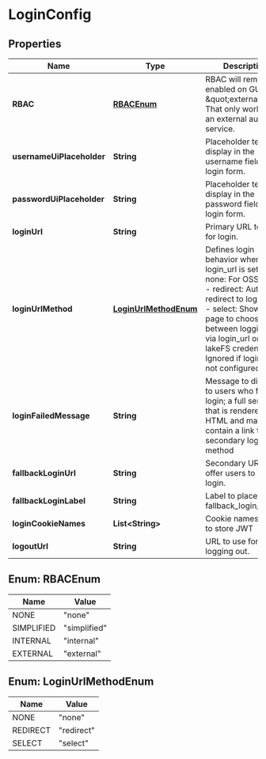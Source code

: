 

# LoginConfig


## Properties

| Name | Type | Description | Notes |
|------------ | ------------- | ------------- | -------------|
|**RBAC** | [**RBACEnum**](#RBACEnum) | RBAC will remain enabled on GUI if \&quot;external\&quot;.  That only works with an external auth service.  |  [optional] |
|**usernameUiPlaceholder** | **String** | Placeholder text to display in the username field of the login form.  |  [optional] |
|**passwordUiPlaceholder** | **String** | Placeholder text to display in the password field of the login form.  |  [optional] |
|**loginUrl** | **String** | Primary URL to use for login. |  |
|**loginUrlMethod** | [**LoginUrlMethodEnum**](#LoginUrlMethodEnum) | Defines login behavior when login_url is set. - none: For OSS users. - redirect: Auto-redirect to login_url. - select: Show a page to choose between logging in via login_url or with lakeFS credentials. Ignored if login_url is not configured.  |  [optional] |
|**loginFailedMessage** | **String** | Message to display to users who fail to login; a full sentence that is rendered in HTML and may contain a link to a secondary login method  |  [optional] |
|**fallbackLoginUrl** | **String** | Secondary URL to offer users to use for login. |  [optional] |
|**fallbackLoginLabel** | **String** | Label to place on fallback_login_url. |  [optional] |
|**loginCookieNames** | **List&lt;String&gt;** | Cookie names used to store JWT |  |
|**logoutUrl** | **String** | URL to use for logging out. |  |



## Enum: RBACEnum

| Name | Value |
|---- | -----|
| NONE | &quot;none&quot; |
| SIMPLIFIED | &quot;simplified&quot; |
| INTERNAL | &quot;internal&quot; |
| EXTERNAL | &quot;external&quot; |



## Enum: LoginUrlMethodEnum

| Name | Value |
|---- | -----|
| NONE | &quot;none&quot; |
| REDIRECT | &quot;redirect&quot; |
| SELECT | &quot;select&quot; |



